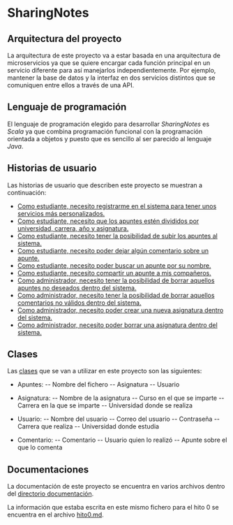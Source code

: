 # SharingNotes

## Arquitectura del proyecto

La arquitectura de este proyecto va a estar basada en una arquitectura de microservicios ya que se quiere encargar cada función principal en un servicio diferente para así manejarlos independientemente. Por ejemplo, mantener la base de datos y la interfaz en dos servicios distintos que se comuniquen entre ellos a través de una API. 

## Lenguaje de programación

El lenguaje de programación elegido para desarrollar *SharingNotes* es *Scala* ya que combina programación funcional con la programación orientada a objetos y puesto que es sencillo al ser parecido al lenguaje *Java*.

## Historias de usuario

Las historias de usuario que describen este proyecto se muestran a continuación:

- [Como estudiante, necesito registrarme en el sistema para tener unos servicios más personalizados.](https://github.com/mjls130598/SharingNotes/issues/10)
- [Como estudiante, necesito que los apuntes estén divididos por universidad, carrera, año y asignatura.](https://github.com/mjls130598/SharingNotes/issues/11)
- [Como estudiante, necesito tener la posibilidad de subir los apuntes al sistema.](https://github.com/mjls130598/SharingNotes/issues/12)
- [Como estudiante, necesito poder dejar algún comentario sobre un apunte.](https://github.com/mjls130598/SharingNotes/issues/13)
- [Como estudiante, necesito poder buscar un apunte por su nombre.](https://github.com/mjls130598/SharingNotes/issues/14)
- [Como estudiante, necesito compartir un apunte a mis compañeros.](https://github.com/mjls130598/SharingNotes/issues/15)
- [Como administrador, necesito tener la posibilidad de borrar aquellos apuntes no deseados dentro del sistema.](https://github.com/mjls130598/SharingNotes/issues/16)
- [Como administrador, necesito tener la posibilidad de borrar aquellos comentarios no válidos dentro del sistema.](https://github.com/mjls130598/SharingNotes/issues/17)
- [Como administrador, necesito poder crear una nueva asignatura dentro del sistema.](https://github.com/mjls130598/SharingNotes/issues/18)
- [Como administrador, necesito poder borrar una asignatura dentro del sistema.](https://github.com/mjls130598/SharingNotes/issues/19)

## Clases

Las [clases](https://github.com/mjls130598/CC-proyecto/tree/master/src) que se van a utilizar en este proyecto son las siguientes:

- Apuntes:
-- Nombre del fichero
-- Asignatura
-- Usuario

- Asignatura:
-- Nombre de la asignatura
-- Curso en el que se imparte
-- Carrera en la que se imparte
-- Universidad donde se realiza

- Usuario:
-- Nombre del usuario
-- Correo del usuario
-- Contraseña
-- Carrera que realiza
-- Universidad donde estudia

- Comentario:
-- Comentario
-- Usuario quien lo realizó
-- Apunte sobre el que lo comenta

## Documentaciones

La documentación de este proyecto se encuentra en varios archivos dentro del [directorio documentación](https://github.com/mjls130598/CC-proyecto/tree/master/documentacion).

La información que estaba escrita en este mismo fichero para el hito 0 se encuentra en el archivo [hito0.md](https://github.com/mjls130598/CC-proyecto/tree/master/documentacion/hito0.md).

